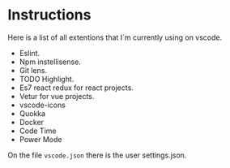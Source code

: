 # Instructions
Here is a list of all extentions that I`m currently using on vscode.

* Eslint.
* Npm instellisense.
* Git lens.
* TODO Highlight.
* Es7 react redux for react projects.
* Vetur for vue projects.
* vscode-icons
* Quokka
* Docker
* Code Time
* Power Mode

On the file `vscode.json` there is the user settings.json.
